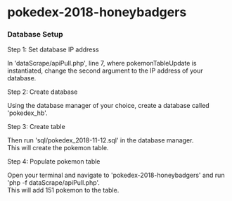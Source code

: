 # pokedex-2018-honeybadgers

### Database Setup

Step 1: Set database IP address

In 'dataScrape/apiPull.php', line 7, where pokemonTableUpdate is instantiated, change the second argument to the IP address of your database.

Step 2: Create database

Using the database manager of your choice, create a database called 'pokedex_hb'.

Step 3: Create table

Then run 'sql/pokedex_2018-11-12.sql' in the database manager.  
This will create the pokemon table.

Step 4: Populate pokemon table

Open your terminal and navigate to 'pokedex-2018-honeybadgers' and run 'php -f dataScrape/apiPull.php'.  
This will add 151 pokemon to the table.